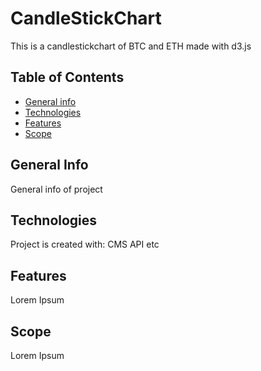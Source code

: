 # CandleStickChart

This is a candlestickchart of BTC and ETH made with d3.js

## Table of Contents
* [General info](#general-info)
* [Technologies](#technologies)
* [Features](#features)
* [Scope](#scope)

## General Info

General info of project

## Technologies

Project is created with:
CMS
API etc


## Features

Lorem Ipsum


## Scope

Lorem Ipsum 
